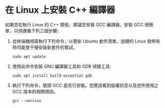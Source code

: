 <h1 data-loc-id="walkthrough.linux.install.compiler">在 Linux 上安裝 C++ 編譯器</h1>
<p data-loc-id="walkthrough.linux.text1">如果您在執行 Linux 的 C++ 開發，建議您安裝 GCC 編譯器。安裝 GCC 很簡單，只須遵循下列三個步驟:</p>
<ol>
<li><p data-loc-id="walkthrough.linux.text2">從終端機視窗執行下列命令，以更新 Ubuntu 套件清單。過期的 Linux 發佈有時可能會干擾安裝新套件的嘗試。</p>
<pre><code class="lang-bash">sudo apt update</code></pre>
</li>
<li><p data-loc-id="walkthrough.linux.text3">使用此命令安裝 GNU 編譯器工具和 GDB 偵錯工具:</p>
<pre><code class="lang-bash">sudo apt install build-essential gdb
</code></pre>
</li>
<li><p data-loc-id="walkthrough.linux.text4">執行下列命令，驗證 GCC 是否已安裝。您應該看到版權訊息以及您所使用之 GCC 版本的相關資訊。</p>
<pre><code class="lang-bash">gcc --version</code></pre>
</li>
</ol>
